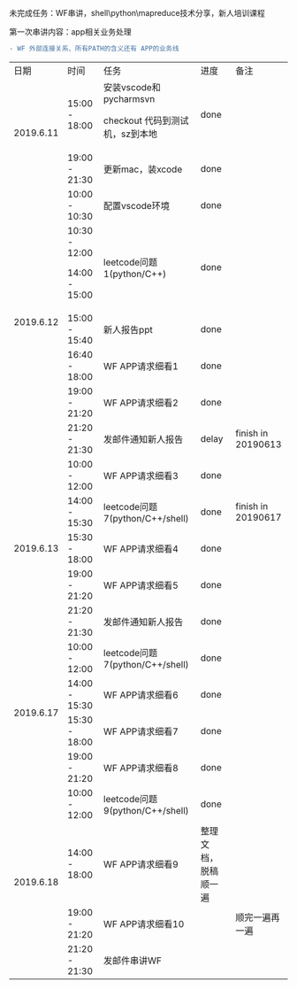 未完成任务：WF串讲，shell\python\mapreduce技术分享，新人培训课程<p>
第一次串讲内容：app相关业务处理<p>
```diff
- WF 外部连接关系、所有PATH的含义还有 APP的业务线
```
<table>
  <tr>
    <td>日期</td>
    <td>时间</td>
    <td>任务</td>
    <td>进度</td>
    <td>备注</td>
  </tr>
  <tr>
    <td  rowspan="2">2019.6.11</td>
    <td>15:00 - 18:00</td>
    <td>安装vscode和pycharmsvn<p>checkout 代码到测试机，sz到本地</td>
    <td>done</td>
  </tr>
  <tr>
    <td>19:00 - 21:30</td>
    <td>更新mac，装xcode</td>
    <td>done</td>
  </tr>
  <tr>
    <td  rowspan="6">2019.6.12</td>
    <td>10:00 - 10:30</td>
    <td>配置vscode环境</td>
    <td>done</td>
  </tr>
  <tr>
    <td>10:30 - 12:00<p>14:00 - 15:00</td>
    <td>leetcode问题1(python/C++)</td>
    <td>done</td>
  </tr>
  <tr>
    <td>15:00 - 15:40</td>
    <td>新人报告ppt</td>
    <td>done</td>
  </tr>
  <tr>
    <td>16:40 - 18:00</td>
    <td>WF APP请求细看1</td>
    <td>done</td>
  </tr>
  <tr>
    <td>19:00 - 21:20</td>
    <td>WF APP请求细看2</td>
    <td>done</td>
  </tr>
  <tr>
    <td>21:20 - 21:30</td>
    <td>发邮件通知新人报告</td>
    <td>delay</td>
    <td>finish in 20190613</td>
  </tr>
  <tr>
    <td  rowspan="5">2019.6.13</td>
    <td>10:00 - 12:00</td>
    <td>WF APP请求细看3</td>
    <td>done</td>
  </tr>
  <tr>
    <td>14:00 - 15:30</td>
    <td>leetcode问题7(python/C++/shell)</td>
    <td>done</td>
    <td>finish in 20190617</td>
  </tr>
  <tr>
    <td>15:30 - 18:00</td>
    <td>WF APP请求细看4</td>
    <td>done</td>
  </tr>
  <tr>
    <td>19:00 - 21:20</td>
    <td>WF APP请求细看5</td>
    <td>done</td>
  </tr>
  <tr>
    <td>21:20 - 21:30</td>
    <td>发邮件通知新人报告</td>
    <td>done</td>
  </tr>
  <tr>
    <td  rowspan="4">2019.6.17</td>
    <td>10:00 - 12:00</td>
    <td>leetcode问题7(python/C++/shell)</td>
    <td>done</td>
  </tr>
  <tr>
    <td>14:00 - 15:30</td>
    <td>WF APP请求细看6</td>
    <td>done</td>
  </tr>
  <tr>
    <td>15:30 - 18:00</td>
    <td>WF APP请求细看7</td>
    <td>done</td>
  </tr>
  <tr>
    <td>19:00 - 21:20</td>
    <td>WF APP请求细看8</td>
    <td>done</td>
  </tr>
    <tr>
    <td  rowspan="4">2019.6.18</td>
    <td>10:00 - 12:00</td>
    <td>leetcode问题9(python/C++/shell)</td>
    <td>done</td>
  </tr>
  <tr>
    <td>14:00 - 18:00</td>
    <td>WF APP请求细看9</td>
    <td>整理文档，脱稿顺一遍</td>
  </tr>
  <tr>
    <td>19:00 - 21:20</td>
    <td>WF APP请求细看10</td>
    <td></td>
    <td>顺完一遍再一遍</td>
  </tr>
    <tr>
    <td>21:20 - 21:30</td>
    <td>发邮件串讲WF</td>
    <td></td>
  </tr>
</table>
